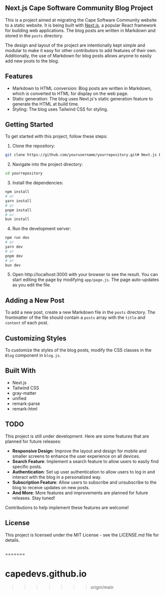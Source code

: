 ## Next.js Cape Software Community Blog Project

This is a project aimed at migrating the Cape Software Community website to a static website. It is being built with [Next.js](https://nextjs.org/), a popular React framework for building web applications. The blog posts are written in Markdown and stored in the `posts` directory.

The design and layout of the project are intentionally kept simple and modular to make it easy for other contributors to add features of their own. Additionally, the use of Markdown for blog posts allows anyone to easily add new posts to the blog.

## Features

- Markdown to HTML conversion: Blog posts are written in Markdown, which is converted to HTML for display on the web page.
- Static generation: The blog uses Next.js's static generation feature to generate the HTML at build time.
- Styling: The blog uses Tailwind CSS for styling.

## Getting Started

To get started with this project, follow these steps:

1. Clone the repository:

```bash
git clone https://github.com/yourusername/yourrepository.git# Next.js Blog Project
```

2. Navigate into the project directory:

```bash
cd yourrepository
```

3. Install the dependencies:

```bash
npm install
# or
yarn install
# or
pnpm install
# or
bun install
```

4. Run the development server:

```bash
npm run dev
# or
yarn dev
# or
pnpm dev
# or
bun dev
```

5. Open http://localhost:3000 with your browser to see the result.
   You can start editing the page by modifying `app/page.js`. The page auto-updates as you edit the file.

## Adding a New Post

To add a new post, create a new Markdown file in the `posts` directory. The frontmatter of the file should contain a `posts` array with the `title` and `content` of each post.

## Customizing Styles

To customize the styles of the blog posts, modify the CSS classes in the `Blog` component in `blog.js`.

## Built With

- Next.js
- Tailwind CSS
- gray-matter
- unified
- remark-parse
- remark-html

## TODO

This project is still under development. Here are some features that are planned for future releases:

- **Responsive Design**: Improve the layout and design for mobile and smaller screens to enhance the user experience on all devices.
- **Search Feature**: Implement a search feature to allow users to easily find specific posts.
- **Authentication**: Set up user authentication to allow users to log in and interact with the blog in a personalized way.
- **Subscription Feature**: Allow users to subscribe and unsubscribe to the blog to receive updates on new posts.
- **And More**: More features and improvements are planned for future releases. Stay tuned!

Contributions to help implement these features are welcome!

## License

This project is licensed under the MIT License - see the LICENSE.md file for details.

```

```
=======
# capedevs.github.io
>>>>>>> origin/main
